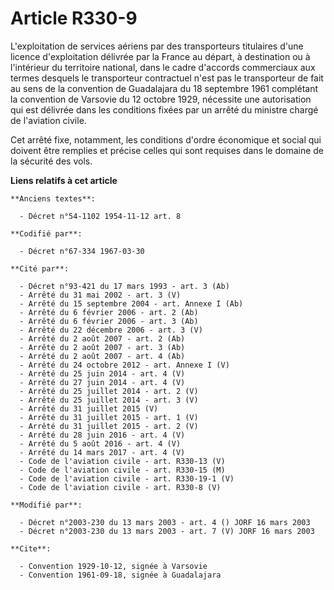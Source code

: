 # Article R330-9

L'exploitation de services aériens par des transporteurs titulaires d'une licence d'exploitation délivrée par la France au
départ, à destination ou à l'intérieur du territoire national, dans le cadre d'accords commerciaux aux termes desquels le
transporteur contractuel n'est pas le transporteur de fait au sens de la convention de Guadalajara du 18 septembre 1961
complétant la convention de Varsovie du 12 octobre 1929, nécessite une autorisation qui est délivrée dans les conditions
fixées par un arrêté du ministre chargé de l'aviation civile.

Cet arrêté fixe, notamment, les conditions d'ordre économique et social qui doivent être remplies et précise celles qui sont
requises dans le domaine de la sécurité des vols.

**Liens relatifs à cet article**

	**Anciens textes**:

	  - Décret n°54-1102 1954-11-12 art. 8

	**Codifié par**:

	  - Décret n°67-334 1967-03-30

	**Cité par**:

	  - Décret n°93-421 du 17 mars 1993 - art. 3 (Ab)
	  - Arrêté du 31 mai 2002 - art. 3 (V)
	  - Arrêté du 15 septembre 2004 - art. Annexe I (Ab)
	  - Arrêté du 6 février 2006 - art. 2 (Ab)
	  - Arrêté du 6 février 2006 - art. 3 (Ab)
	  - Arrêté du 22 décembre 2006 - art. 3 (V)
	  - Arrêté du 2 août 2007 - art. 2 (Ab)
	  - Arrêté du 2 août 2007 - art. 3 (Ab)
	  - Arrêté du 2 août 2007 - art. 4 (Ab)
	  - Arrêté du 24 octobre 2012 - art. Annexe I (V)
	  - Arrêté du 25 juin 2014 - art. 4 (V)
	  - Arrêté du 27 juin 2014 - art. 4 (V)
	  - Arrêté du 25 juillet 2014 - art. 2 (V)
	  - Arrêté du 25 juillet 2014 - art. 3 (V)
	  - Arrêté du 31 juillet 2015 (V)
	  - Arrêté du 31 juillet 2015 - art. 1 (V)
	  - Arrêté du 31 juillet 2015 - art. 2 (V)
	  - Arrêté du 28 juin 2016 - art. 4 (V)
	  - Arrêté du 5 août 2016 - art. 4 (V)
	  - Arrêté du 14 mars 2017 - art. 4 (V)
	  - Code de l'aviation civile - art. R330-13 (V)
	  - Code de l'aviation civile - art. R330-15 (M)
	  - Code de l'aviation civile - art. R330-19-1 (V)
	  - Code de l'aviation civile - art. R330-8 (V)

	**Modifié par**:

	  - Décret n°2003-230 du 13 mars 2003 - art. 4 () JORF 16 mars 2003
	  - Décret n°2003-230 du 13 mars 2003 - art. 7 (V) JORF 16 mars 2003

	**Cite**:

	  - Convention 1929-10-12, signée à Varsovie
	  - Convention 1961-09-18, signée à Guadalajara
